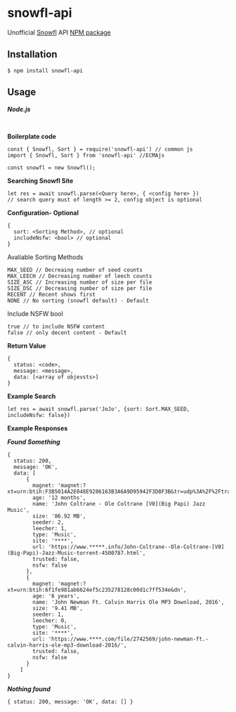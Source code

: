 # snowfl-api

Unofficial [Snowfl](https://snowfl.com/) API [NPM package](https://www.npmjs.com/package/snowfl-api)

## Installation

```
$ npm install snowfl-api
```

## Usage

***Node.js***

<br>

**Boilerplate code**

```
const { Snowfl, Sort } = require('snowfl-api') // common js
import { Snowfl, Sort } from 'snowfl-api' //ECMAjs

const snowfl = new Snowfl();
```

**Searching Snowfl Site**

```
let res = await snowfl.parse(<Query here>, { <config here> })
// search query must of length >= 2, config object is optional
```

**Configuration- Optional**

```
{
  sort: <Sorting Method>, // optional
  includeNsfw: <bool> // optional
}
```

Avaliable Sorting Methods

```
MAX_SEED // Decreaing number of seed counts
MAX_LEECH // Decreasing number of leech counts
SIZE_ASC // Increasing number of size per file
SIZE_DSC // Decreasing number of size per file
RECENT // Recent shows first
NONE // No sorting (snowfl default) - Default
```

Include NSFW bool

```
true // to include NSFW content
false // only decent content - Default
```

**Return Value**
```
{
  status: <code>,
  message: <message>,
  data: [<array of objevsts>]
}
```

**Example Search**

```
let res = await snowfl.parse('JoJo', {sort: Sort.MAX_SEED, includeNsfw: false})
```

**Example Responses**
<br>

***Found Something***

```
{
  status: 200,
  message: 'OK',
  data: [
      {
        magnet: 'magnet:?xt=urn:btih:F3B5014A2E048E9286163B3A6A9D95942F3D8F3B&tr=udp%3A%2F%2Ftracker',
        age: '12 months',
        name: 'John Coltrane - Ole Coltrane [V0](Big Papi) Jazz Music',
        size: '86.92 MB',
        seeder: 2,
        leecher: 1,
        type: 'Music',
        site: '****',
        url: 'https://www.*****.info/John-Coltrane--Ole-Coltrane-[V0](Big-Papi)-Jazz-Music-torrent-4500787.html',
        trusted: false,
        nsfw: false
      },
      {
        magnet: 'magnet:?xt=urn:btih:6f1fe981ab6624ef5c235278128c00d1c7ff534e&dn',
        age: '6 years',
        name: 'John Newman Ft. Calvin Harris Ole MP3 Download, 2016',
        size: '9.41 MB',
        seeder: 1,
        leecher: 0,
        type: 'Music',
        site: '****',
        url: 'https://www.****.com/file/2742569/john-newman-ft.-calvin-harris-ole-mp3-download-2016/',
        trusted: false,
        nsfw: false
      }
    ]
}
```

***Nothing found***
```
{ status: 200, message: 'OK', data: [] }
```